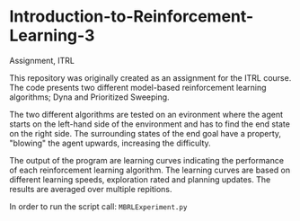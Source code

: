 # Introduction-to-Reinforcement-Learning-3

Assignment, ITRL

This repository was originally created as an assignment for the ITRL course. The code presents two different model-based reinforcement learning algorithms; Dyna and Prioritized Sweeping.

The two different algorithms are tested on an evironment where the agent starts on the left-hand side of the environment and has to find the end state on the right side. The surrounding states of the end goal have a property, "blowing" the agent upwards, increasing the difficulty. 

The output of the program are learning curves indicating the performance of each reinforcement learning algorithm. The learning curves are based on different learning speeds, exploration rated and planning updates. The results are averaged over multiple repitions.

In order to run the script call: ```MBRLExperiment.py```

